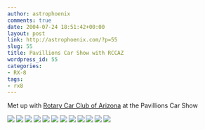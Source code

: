 ```yaml
---
author: astrophoenix
comments: true
date: 2004-07-24 18:51:42+00:00
layout: post
link: http://astrophoenix.com/?p=55
slug: 55
title: Pavillions Car Show with RCCAZ
wordpress_id: 55
categories:
- RX-8
tags:
- rx8
---
```


Met up with [Rotary Car Club of Arizona](http://www.rccaz.com) at the Pavillions Car Show

[![](/wp-uploads/astrophoenix/2010/12/IMG_0739_compressed-300x225.jpg)](/wp-uploads/astrophoenix/2010/12/IMG_0739_compressed.jpg)
[![](/wp-uploads/astrophoenix/2010/12/IMG_0740_compressed-300x225.jpg)](/wp-uploads/astrophoenix/2010/12/IMG_0740_compressed.jpg)
[![](/wp-uploads/astrophoenix/2010/12/IMG_0741_compressed-300x225.jpg)](/wp-uploads/astrophoenix/2010/12/IMG_0741_compressed.jpg)
[![](/wp-uploads/astrophoenix/2010/12/IMG_0742_compressed-300x225.jpg)](/wp-uploads/astrophoenix/2010/12/IMG_0742_compressed.jpg)
[![](/wp-uploads/astrophoenix/2010/12/IMG_0744_compressed-300x225.jpg)](/wp-uploads/astrophoenix/2010/12/IMG_0744_compressed.jpg)
[![](/wp-uploads/astrophoenix/2010/12/IMG_0746_compressed-300x225.jpg)](/wp-uploads/astrophoenix/2010/12/IMG_0746_compressed.jpg)
[![](/wp-uploads/astrophoenix/2010/12/IMG_0747_compressed-300x225.jpg)](/wp-uploads/astrophoenix/2010/12/IMG_0747_compressed.jpg)
[![](/wp-uploads/astrophoenix/2010/12/IMG_0748_compressed-300x225.jpg)](/wp-uploads/astrophoenix/2010/12/IMG_0748_compressed.jpg)
[![](/wp-uploads/astrophoenix/2010/12/IMG_0749_compressed-300x225.jpg)](/wp-uploads/astrophoenix/2010/12/IMG_0749_compressed.jpg)
[![](/wp-uploads/astrophoenix/2010/12/IMG_0750_compressed-300x225.jpg)](/wp-uploads/astrophoenix/2010/12/IMG_0750_compressed.jpg)
[![](/wp-uploads/astrophoenix/2010/12/IMG_0751_compressed-300x225.jpg)](/wp-uploads/astrophoenix/2010/12/IMG_0751_compressed.jpg)
[![](/wp-uploads/astrophoenix/2010/12/IMG_0752_compressed-300x225.jpg)](/wp-uploads/astrophoenix/2010/12/IMG_0752_compressed.jpg)
